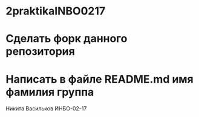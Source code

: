 # 2praktikaINBO0217
# Сделать форк данного репозитория
# Написать в файле README.md имя фамилия группа
Никита Васильков ИНБО-02-17
